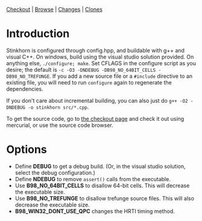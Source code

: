 [Checkout](http://code.google.com/p/stinkhorn/source/checkout) | [Browse](http://code.google.com/p/stinkhorn/source/browse/) | [Changes](http://code.google.com/p/stinkhorn/source/list) | [Clones](http://code.google.com/p/stinkhorn/source/clones)

# Introduction #

Stinkhorn is configured through config.hpp, and buildable with g++ and visual C++. On windows, build using the visual studio solution provided. On anything else, `./configure; make`. Set CFLAGS in the configure script as you desire; the default is `-c -O3 -DNDEBUG -DB98_NO_64BIT_CELLS -DB98_NO_TREFUNGE`. If you add a new source file or a `#include` directive to an existing file, you will need to run `configure` again to regenerate the dependencies.

If you don't care about incremental building, you can also just do `g++ -O2 -DNDEBUG -o stinkhorn src/*.cpp`.

To get the source code, go to [the checkout page](http://code.google.com/p/stinkhorn/source/checkout) and check it out using mercurial, or use the source code browser.

# Options #

  * Define **DEBUG** to get a debug build. (Or, in the visual studio solution, select the debug configuration.)
  * Define **NDEBUG** to remove `assert()` calls from the executable.
  * Use **B98\_NO\_64BIT\_CELLS** to disallow 64-bit cells. This will decrease the executable size.
  * Use **B98\_NO\_TREFUNGE** to disallow trefunge source files. This will also decrease the executable size.
  * **B98\_WIN32\_DONT\_USE\_QPC** changes the HRTI timing method.